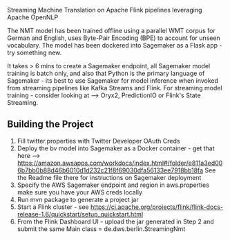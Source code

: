 Streaming Machine Translation on Apache Flink pipelines leveraging Apache OpenNLP

The NMT model has been trained offline using a parallel WMT corpus for German and English, 
uses Byte-Pair Encoding (BPE) to account for unseen vocabulary.
The model has been dockered into Sagemaker as a Flask app - try something new.

It takes > 6 mins to create a Sagemaker endpoint, all Sagemaker model
 training is batch only, and also that Python is the primary language of Sagemaker - its best to use 
Sagemaker for model inference when invoked from streaming pipelines like Kafka Streams and Flink.
For streaming model training - consider looking at --> Oryx2, PredictionIO
or Flink's State Streaming.

## Building the Project

1. Fill twitter.properties with Twitter Developer OAuth Creds
2. Deploy the bv model into Sagemaker as a Docker container - 
    get that here  --> https://amazon.awsapps.com/workdocs/index.html#/folder/e811a3ed006b7bb0b88d46b6010d1d232c21f8f69030dfa56133ee7918bb18fa
   See the Readme file there for instructions on Sagemaker deployment
3. Specify the AWS Sagemaker endpoint and region in aws.properties 
    make sure you have your AWS creds locally
4. Run mvn package to generate a project jar
5. Start a Flink cluster - see https://ci.apache.org/projects/flink/flink-docs-release-1.6/quickstart/setup_quickstart.html
6. From the Flink Dashboard UI - upload the jar generated in Step 2 and submit the same
    Main class = de.dws.berlin.StreamingNmt
    





